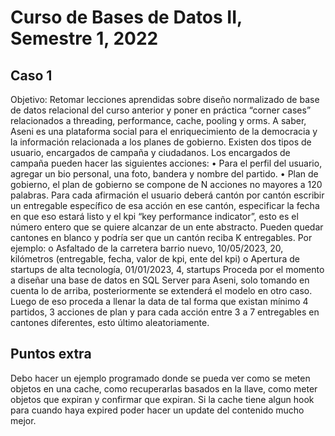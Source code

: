 # Curso de Bases de Datos II, Semestre 1, 2022

## Caso 1
Objetivo: Retomar lecciones aprendidas sobre diseño normalizado de base de datos relacional del curso anterior y poner en práctica “corner cases” relacionados a threading, performance, cache, pooling y orms.
A saber, Aseni es una plataforma social para el enriquecimiento de la democracia y la información relacionada a los planes de gobierno. Existen dos tipos de usuario, encargados de campaña y ciudadanos. 
Los encargados de campaña pueden hacer las siguientes acciones:
• Para el perfil del usuario, agregar un bio personal, una foto, bandera y nombre del partido. 
• Plan de gobierno, el plan de gobierno se compone de N acciones no mayores a 120 palabras. Para cada afirmación el usuario deberá cantón por cantón escribir un entregable específico de esa acción en ese cantón, especificar la fecha en que eso estará listo y el kpi “key performance indicator”, esto es el número entero que se quiere alcanzar de un ente abstracto. Pueden quedar cantones en blanco y podría ser que un cantón reciba K entregables. Por ejemplo:
o Asfaltado de la carretera barrio nuevo, 10/05/2023, 20, kilómetros (entregable, fecha, valor de kpi, ente del kpi)
o Apertura de startups de alta tecnología, 01/01/2023, 4, startups 
Proceda por el momento a diseñar una base de datos en SQL Server para Aseni, solo tomando en cuenta  lo de arriba, posteriormente se extenderá el modelo en otro caso. Luego de eso proceda a llenar la data de tal forma que existan mínimo 4 partidos, 3 acciones de plan y para cada acción entre 3 a 7 entregables en cantones diferentes, esto último aleatoriamente.

## Puntos extra
Debo hacer un ejemplo programado donde se pueda ver como se meten objetos en una cache, como recuperarlas basados en la llave, como meter objetos que expiran y confirmar que expiran.
Si la cache tiene algun hook para cuando haya expired poder hacer un update del contenido mucho mejor.

